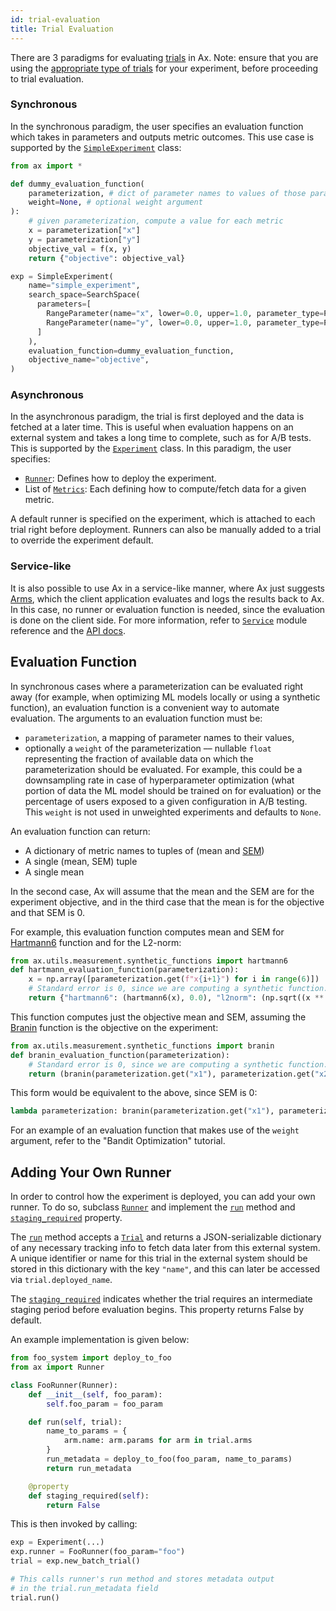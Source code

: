 ```yaml
---
id: trial-evaluation
title: Trial Evaluation
---
```


There are 3 paradigms for evaluating [trials](glossary.md#trial) in Ax.
Note: ensure that you are using the [appropriate type of trials](core.md#trial-vs-batched-trial) for your experiment, before proceeding to trial evaluation.

### Synchronous

In the synchronous paradigm, the user specifies an evaluation function which takes in parameters and outputs metric outcomes. This use case is supported by the [```SimpleExperiment```](/api/core.html#module-ax.core.simple_experiment) class:

```python
from ax import *

def dummy_evaluation_function(
    parameterization, # dict of parameter names to values of those parameters
    weight=None, # optional weight argument
):
    # given parameterization, compute a value for each metric
    x = parameterization["x"]
    y = parameterization["y"]
    objective_val = f(x, y)
    return {"objective": objective_val}

exp = SimpleExperiment(
    name="simple_experiment",
    search_space=SearchSpace(
      parameters=[
        RangeParameter(name="x", lower=0.0, upper=1.0, parameter_type=ParameterType.FLOAT),
        RangeParameter(name="y", lower=0.0, upper=1.0, parameter_type=ParameterType.FLOAT),
      ]
    ),
    evaluation_function=dummy_evaluation_function,
    objective_name="objective",
)
```

### Asynchronous

In the asynchronous paradigm, the trial is first deployed and the data is fetched at a later time. This is useful when evaluation happens on an external system and takes a long time to complete, such as for A/B tests. This is supported by the [```Experiment```](/api/core.html#module-ax.core.experiment) class. In this paradigm, the user specifies:
  * [`Runner`](../api/core.html#ax.core.runner.Runner): Defines how to deploy the experiment.
  * List of [`Metrics`](../api/core.html#ax.core.metric.Metric): Each defining how to compute/fetch data for a given metric.

A default runner is specified on the experiment, which is attached to each trial right before deployment. Runners can also be manually added to a trial to override the experiment default.


### Service-like

It is also possible to use Ax in a service-like manner, where Ax just suggests
[Arms](glossary.md#arm), which the client application evaluates and logs the results
back to Ax. In this case, no runner or evaluation function is needed,
since the evaluation is done on the client side. For more information,
refer to [```Service```](/api/service.html) module
reference and the [API docs](api.md).


## Evaluation Function

In synchronous cases where a parameterization can be evaluated right away (for example, when optimizing ML models locally or using a synthetic function), an evaluation function is a convenient way to automate evaluation. The arguments to an evaluation function must be:
- `parameterization`, a mapping of parameter names to their values,
- optionally a `weight` of the parameterization –– nullable `float` representing the fraction of available data on which the parameterization should be evaluated. For example, this could be a downsampling rate in case of hyperparameter optimization (what portion of data the ML model should be trained on for evaluation) or the percentage of users exposed to a given configuration in A/B testing. This `weight` is not used in unweighted experiments and defaults to `None`.

An evaluation function can return:
- A dictionary of metric names to tuples of (mean and [SEM](glossary.md#sem))
- A single (mean, SEM) tuple
- A single mean

In the second case, Ax will assume that the mean and the SEM are for the experiment objective, and in the third case that the mean is for the objective and that SEM is 0.

For example, this evaluation function computes mean and SEM for [Hartmann6](https://www.sfu.ca/~ssurjano/hart6.html) function and for the L2-norm:

```python
from ax.utils.measurement.synthetic_functions import hartmann6
def hartmann_evaluation_function(parameterization):
    x = np.array([parameterization.get(f"x{i+1}") for i in range(6)])
    # Standard error is 0, since we are computing a synthetic function.
    return {"hartmann6": (hartmann6(x), 0.0), "l2norm": (np.sqrt((x ** 2).sum()), 0.0)}
```

This function computes just the objective mean and SEM, assuming the [Branin](https://www.sfu.ca/~ssurjano/branin.html) function is the objective on the experiment:

```python
from ax.utils.measurement.synthetic_functions import branin
def branin_evaluation_function(parameterization):
    # Standard error is 0, since we are computing a synthetic function.
    return (branin(parameterization.get("x1"), parameterization.get("x2")), 0.0)
```

This form would be equivalent to the above, since SEM is 0:

```python
lambda parameterization: branin(parameterization.get("x1"), parameterization.get("x2"))
```

For an example of an evaluation function that makes use of the `weight` argument, refer to the "Bandit Optimization" tutorial.
## Adding Your Own Runner

In order to control how the experiment is deployed, you can add your own runner. To do so, subclass [`Runner`](../api/core.html#ax.core.runner.Runner) and implement the [`run`](../api/core.html#ax.core.runner.Runner.run) method and [`staging_required`](../api/core.html#ax.core.runner.Runner.staging_required) property.

The [`run`](../api/core.html#ax.core.runner.Runner.run) method accepts a [`Trial`](../api/core.html#ax.core.trial.Trial) and returns a JSON-serializable dictionary of any necessary tracking info to fetch data later from this external system. A unique identifier or name for this trial in the external system should be stored in this dictionary with the key `"name"`, and this can later be accessed via `trial.deployed_name`.

The [`staging_required`](../api/core.html#ax.core.runner.Runner.staging_required) indicates whether the trial requires an intermediate staging period before evaluation begins. This property returns False by default.

An example implementation is given below:

```python
from foo_system import deploy_to_foo
from ax import Runner

class FooRunner(Runner):
    def __init__(self, foo_param):
        self.foo_param = foo_param

    def run(self, trial):
        name_to_params = {
            arm.name: arm.params for arm in trial.arms
        }
        run_metadata = deploy_to_foo(foo_param, name_to_params)
        return run_metadata

    @property
    def staging_required(self):
        return False
```

This is then invoked by calling:

```python
exp = Experiment(...)
exp.runner = FooRunner(foo_param="foo")
trial = exp.new_batch_trial()

# This calls runner's run method and stores metadata output
# in the trial.run_metadata field
trial.run()
```
